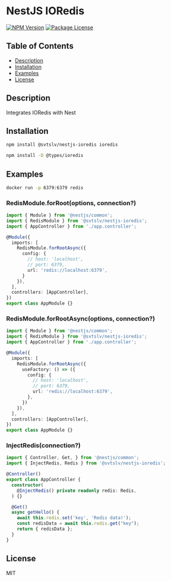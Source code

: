 # NestJS IORedis

<a href="https://www.npmjs.com/package/@svtslv/nestjs-ioredis"><img src="https://img.shields.io/npm/v/@svtslv/nestjs-ioredis.svg" alt="NPM Version" /></a>
<a href="https://www.npmjs.com/package/@svtslv/nestjs-ioredis"><img src="https://img.shields.io/npm/l/@svtslv/nestjs-ioredis.svg" alt="Package License" /></a>

## Table of Contents

- [Description](#description)
- [Installation](#installation)
- [Examples](#examples)
- [License](#license)

## Description
Integrates IORedis with Nest

## Installation

```bash
npm install @svtslv/nestjs-ioredis ioredis
```

```bash
npm install -D @types/ioredis
```

## Examples

```sh
docker run -p 6379:6379 redis
```

### RedisModule.forRoot(options, connection?)

```ts
import { Module } from '@nestjs/common';
import { RedisModule } from '@svtslv/nestjs-ioredis';
import { AppController } from './app.controller';

@Module({
  imports: [
    RedisModule.forRootAsync({
      config: { 
        // host: 'localhost',
        // port: 6379,
        url: 'redis://localhost:6379',
      }
    }),
  ],
  controllers: [AppController],
})
export class AppModule {}
```

### RedisModule.forRootAsync(options, connection?)

```ts
import { Module } from '@nestjs/common';
import { RedisModule } from '@svtslv/nestjs-ioredis';
import { AppController } from './app.controller';

@Module({
  imports: [
    RedisModule.forRootAsync({
      useFactory: () => ({
        config: { 
          // host: 'localhost',
          // port: 6379,
          url: 'redis://localhost:6379',
        },
      })
    }),
  ],
  controllers: [AppController],
})
export class AppModule {}
```

### InjectRedis(connection?)

```ts
import { Controller, Get, } from '@nestjs/common';
import { InjectRedis, Redis } from '@svtslv/nestjs-ioredis';

@Controller()
export class AppController {
  constructor(
    @InjectRedis() private readonly redis: Redis,
  ) {}

  @Get()
  async getHello() {
    await this.redis.set('key', 'Redis data!');
    const redisData = await this.redis.get("key");
    return { redisData };
  }
}
```

## License

MIT
